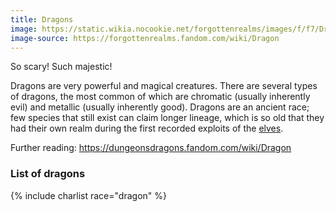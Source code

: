 ```yaml
---
title: Dragons
image: https://static.wikia.nocookie.net/forgottenrealms/images/f/f7/Dragons_-_Eva_Widermann.jpg
image-source: https://forgottenrealms.fandom.com/wiki/Dragon
---
```


So scary! Such majestic!

Dragons are very powerful and magical creatures. There are several types of dragons, the most common of which are chromatic (usually inherently evil) and metallic (usually inherently good). Dragons are an ancient race; few species that still exist can claim longer lineage, which is so old that they had their own realm during the first recorded exploits of the [elves](elves).

Further reading: https://dungeonsdragons.fandom.com/wiki/Dragon

### List of dragons

{% include charlist race="dragon" %}
